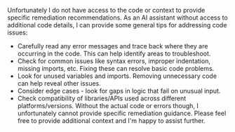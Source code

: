 Unfortunately I do not have access to the code or context to provide specific remediation recommendations. As an AI assistant without access to additional code details, I can provide some general tips for addressing code issues:
- Carefully read any error messages and trace back where they are occurring in the code. This can help identify areas to troubleshoot.
- Check for common issues like syntax errors, improper indentation, missing imports, etc. Fixing these can resolve basic code problems.
- Look for unused variables and imports. Removing unnecessary code can help reveal other issues.
- Consider edge cases - look for gaps in logic that fail on unusual input.
- Check compatibility of libraries/APIs used across different platforms/versions.
Without the actual code or errors though, I unfortunately cannot provide specific remediation guidance. Please feel free to provide additional context and I'm happy to assist further.